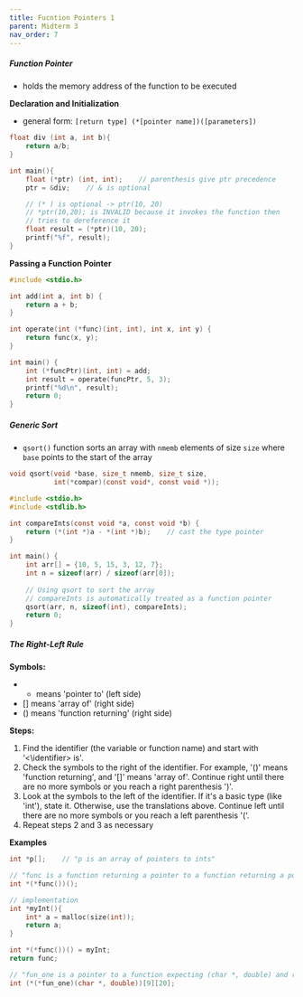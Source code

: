 ```yaml
---
title: Fucntion Pointers 1
parent: Midterm 3
nav_order: 7
---
```

##### Function Pointer
- holds the memory address of the function to be executed

**Declaration and Initialization**
- general form: `[return type] (*[pointer name])([parameters])`
```C
float div (int a, int b){
	return a/b;
}

int main(){
	float (*ptr) (int, int);    // parenthesis give ptr precedence
	ptr = &div;    // & is optional

	// (* ) is optional -> ptr(10, 20)
	// *ptr(10,20); is INVALID because it invokes the function then
	// tries to dereference it
	float result = (*ptr)(10, 20);
	printf("%f", result);
}
```

**Passing a Function Pointer**
```C
#include <stdio.h>

int add(int a, int b) {
	return a + b;
}

int operate(int (*func)(int, int), int x, int y) {
	return func(x, y);
}

int main() {
	int (*funcPtr)(int, int) = add;
	int result = operate(funcPtr, 5, 3);
	printf("%d\n", result);
	return 0;
}
```
##### Generic Sort
- `qsort()` function sorts an array with `nmemb` elements of size `size` where `base` points to the start of the array
```C
void qsort(void *base, size_t nmemb, size_t size,
		   int(*compar)(const void*, const void *)); 
```

```C
#include <stdio.h>
#include <stdlib.h>

int compareInts(const void *a, const void *b) {
	return (*(int *)a - *(int *)b);    // cast the type pointer
}

int main() {
	int arr[] = {10, 5, 15, 3, 12, 7};
	int n = sizeof(arr) / sizeof(arr[0]); 
	
	// Using qsort to sort the array
	// compareInts is automatically treated as a function pointer
	qsort(arr, n, sizeof(int), compareInts);
	return 0;
}
```
##### The Right-Left Rule
**Symbols:**
- * means 'pointer to' (left side)
- [] means 'array of' (right side)
- () means 'function returning' (right side)

**Steps:**
1. Find the identifier (the variable or function name) and start with ‘<\identifier> is'.
2. Check the symbols to the right of the identifier. For example, '()' means 'function returning', and '[]' means 'array of'. Continue right until there are no more symbols or you reach a right parenthesis ')'.
3. Look at the symbols to the left of the identifier. If it's a basic type (like 'int'), state it. Otherwise, use the translations above. Continue left until there are no more symbols or you reach a left parenthesis '(‘. 
4. Repeat steps 2 and 3 as necessary

**Examples**
```C
int *p[];    // "p is an array of pointers to ints"

// "func is a function returning a pointer to a function returning a pointer to an int"
int *(*func())();

// implementation
int *myInt(){
	int* a = malloc(size(int));
	return a;
}

int *(*func())() = myInt;
return func;

// "fun_one is a pointer to a function expecting (char *, double) and returning pointer to array (size 9) of array (size 20) of int"
int (*(*fun_one)(char *, double))[9][20];

```
